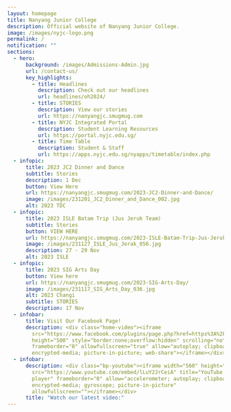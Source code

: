 ```yaml
---
layout: homepage
title: Nanyang Junior College
description: Official website of Nanyang Junior College.
image: /images/nyjc-logo.png
permalink: /
notification: ""
sections:
  - hero:
      background: /images/Admissions-Admin.jpg
      url: /contact-us/
      key_highlights:
        - title: Headlines
          description: Check out our headlines
          url: headlines/oh2024/
        - title: STORIES
          description: View our stories
          url: https://nanyangjc.smugmug.com
        - title: NYJC Integrated Portal
          description: Student Learning Resources
          url: https://portal.nyjc.edu.sg/
        - title: Time Table
          description: Student & Staff
          url: https://apps.nyjc.edu.sg/nyapps/timetable/index.php
  - infopic:
      title: 2023 JC2 Dinner and Dance
      subtitle: Stories
      description: 1 Dec
      button: View Here
      url: https://nanyangjc.smugmug.com/2023-JC2-Dinner-and-Dance/
      image: /images/231201_JC2_Dinner_and_Dance_002.jpg
      alt: 2023 TDC
  - infopic:
      title: 2023 ISLE Batam Trip (Jus Jeruk Team)
      subtitle: Stories
      button: VIEW HERE
      url: https://nanyangjc.smugmug.com/2023-ISLE-Batam-Trip-Jus-Jeruk-Team/
      image: /images/231127_ISLE_Jus_Jerak_056.jpg
      description: 27 - 29 Nov
      alt: 2023 ISLE
  - infopic:
      title: 2023 SIG Arts Day
      button: View here
      url: https://nanyangjc.smugmug.com/2023-SIG-Arts-Day/
      image: /images/231117_SIG_Arts_Day_036.jpg
      alt: 2023 Changi
      subtitle: STORIES
      description: 17 Nov
  - infobar:
      title: Visit Our Facebook Page!
      description: <div class="home-video"><iframe
        src="https://www.facebook.com/plugins/page.php?href=https%3A%2F%2Fwww.facebook.com%2FNanyangjc%2F&tabs=timeline&width=340&height=500&small_header=false&adapt_container_width=true&hide_cover=false&show_facepile=true&appId"
        height="500" style="border:none;overflow:hidden" scrolling="no"
        frameborder="0" allowfullscreen="true" allow="autoplay; clipboard-write;
        encrypted-media; picture-in-picture; web-share"></iframe></div>
  - infobar:
      description: <div class="bp-youtube"><iframe width="560" height="315"
        src="https://www.youtube.com/embed/lLuY2JrCeiA" title="YouTube video
        player" frameborder="0" allow="accelerometer; autoplay; clipboard-write;
        encrypted-media; gyroscope; picture-in-picture"
        allowfullscreen=""></iframe></div>
      title: "Watch our latest video:"
---
```

